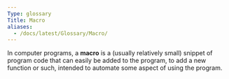 ```yaml
---
Type: glossary
Title: Macro
aliases:
  - /docs/latest/Glossary/Macro/
---
```


In computer programs, a **macro** is a (usually relatively small) snippet of program code that can easily be added to the program, to add a new function or such, intended to automate some aspect of using the program.
